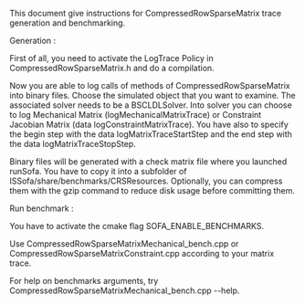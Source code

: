 This document give instructions for CompressedRowSparseMatrix trace generation and benchmarking.

Generation : 

First of all, you need to activate the LogTrace Policy in CompressedRowSparseMatrix.h and do a compilation.

Now you are able to log calls of methods of CompressedRowSparseMatrix into binary files.
Choose the simulated object that you want to examine. The associated solver needs to be a BSCLDLSolver.
Into solver you can choose to log Mechanical Matrix (logMechanicalMatrixTrace) or Constraint Jacobian
Matrix (data logConstraintMatrixTrace). You have also to specify the begin step with the data 
logMatrixTraceStartStep and the end step with the data logMatrixTraceStopStep.

Binary files will be generated with a check matrix file where you launched runSofa. You have to copy it
into a subfolder of ISSofa/share/benchmarks/CRSResources.
Optionally, you can compress them with the gzip command to reduce disk usage before committing them.


Run benchmark :

You have to activate the cmake flag SOFA_ENABLE_BENCHMARKS.
 
Use CompressedRowSparseMatrixMechanical_bench.cpp or CompressedRowSparseMatrixConstraint.cpp according to
your matrix trace.

For help on benchmarks arguments, try CompressedRowSparseMatrixMechanical_bench.cpp --help.

